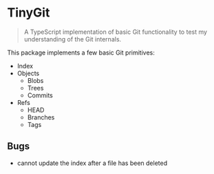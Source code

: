 # TinyGit

> A TypeScript implementation of basic Git functionality to test my
> understanding of the Git internals.

This package implements a few basic Git primitives:

- Index
- Objects
	- Blobs
	- Trees
	- Commits
- Refs
	- HEAD
	- Branches
	- Tags


## Bugs

- cannot update the index after a file has been deleted

